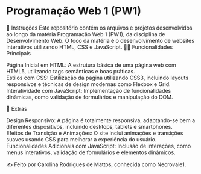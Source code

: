 #  Programação Web 1 (PW1)

📌 Instruções
Este repositório contém os arquivos e projetos desenvolvidos ao longo da matéria Programação Web 1 (PW1), da disciplina de Desenvolvimento Web. O foco da matéria é o desenvolvimento de websites interativos utilizando HTML, CSS e JavaScript.
🧑‍💻 Funcionalidades Principais

  Página Inicial em HTML: A estrutura básica de uma página web com HTML5, utilizando tags semânticas e boas práticas.<br>
  Estilos com CSS: Estilização da página utilizando CSS3, incluindo layouts responsivos e técnicas de design modernas como Flexbox e Grid.<br>
  Interatividade com JavaScript: Implementação de funcionalidades dinâmicas, como validação de formulários e manipulação do DOM.<br>

🌟 Extras

  Design Responsivo: A página é totalmente responsiva, adaptando-se bem a diferentes dispositivos, incluindo desktops, tablets e smartphones.<br>
  Efeitos de Transição e Animações: O site inclui animações e transições suaves usando CSS para melhorar a experiência do usuário.<br>
  Funcionalidades Adicionais com JavaScript: Inclusão de interações, como menus interativos, validação de formulários e elementos dinâmicos.<br>

✍️ Feito por Carolina Rodrigues de Mattos, conhecida como Necrovale1.
